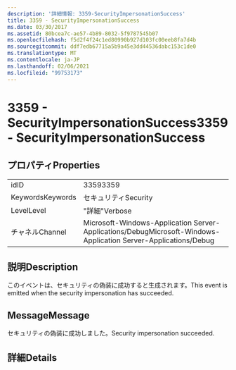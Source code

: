 ```yaml
---
description: '詳細情報: 3359-SecurityImpersonationSuccess'
title: 3359 - SecurityImpersonationSuccess
ms.date: 03/30/2017
ms.assetid: 80bcea7c-ae57-4b89-8032-5f9787545b07
ms.openlocfilehash: f5d2f4f24c1ed80990b927d103fc00eeb8fa7d4b
ms.sourcegitcommit: ddf7edb67715a5b9a45e3dd44536dabc153c1de0
ms.translationtype: MT
ms.contentlocale: ja-JP
ms.lasthandoff: 02/06/2021
ms.locfileid: "99753173"
---
```

# <a name="3359---securityimpersonationsuccess"></a><span data-ttu-id="7cee3-103">3359 - SecurityImpersonationSuccess</span><span class="sxs-lookup"><span data-stu-id="7cee3-103">3359 - SecurityImpersonationSuccess</span></span>

## <a name="properties"></a><span data-ttu-id="7cee3-104">プロパティ</span><span class="sxs-lookup"><span data-stu-id="7cee3-104">Properties</span></span>  
  
|||  
|-|-|  
|<span data-ttu-id="7cee3-105">id</span><span class="sxs-lookup"><span data-stu-id="7cee3-105">ID</span></span>|<span data-ttu-id="7cee3-106">3359</span><span class="sxs-lookup"><span data-stu-id="7cee3-106">3359</span></span>|  
|<span data-ttu-id="7cee3-107">Keywords</span><span class="sxs-lookup"><span data-stu-id="7cee3-107">Keywords</span></span>|<span data-ttu-id="7cee3-108">セキュリティ</span><span class="sxs-lookup"><span data-stu-id="7cee3-108">Security</span></span>|  
|<span data-ttu-id="7cee3-109">Level</span><span class="sxs-lookup"><span data-stu-id="7cee3-109">Level</span></span>|<span data-ttu-id="7cee3-110">"詳細"</span><span class="sxs-lookup"><span data-stu-id="7cee3-110">Verbose</span></span>|  
|<span data-ttu-id="7cee3-111">チャネル</span><span class="sxs-lookup"><span data-stu-id="7cee3-111">Channel</span></span>|<span data-ttu-id="7cee3-112">Microsoft-Windows-Application Server-Applications/Debug</span><span class="sxs-lookup"><span data-stu-id="7cee3-112">Microsoft-Windows-Application Server-Applications/Debug</span></span>|  
  
## <a name="description"></a><span data-ttu-id="7cee3-113">説明</span><span class="sxs-lookup"><span data-stu-id="7cee3-113">Description</span></span>  

 <span data-ttu-id="7cee3-114">このイベントは、セキュリティの偽装に成功すると生成されます。</span><span class="sxs-lookup"><span data-stu-id="7cee3-114">This event is emitted when the security impersonation has succeeded.</span></span>  
  
## <a name="message"></a><span data-ttu-id="7cee3-115">Message</span><span class="sxs-lookup"><span data-stu-id="7cee3-115">Message</span></span>  

 <span data-ttu-id="7cee3-116">セキュリティの偽装に成功しました。</span><span class="sxs-lookup"><span data-stu-id="7cee3-116">Security impersonation succeeded.</span></span>  
  
## <a name="details"></a><span data-ttu-id="7cee3-117">詳細</span><span class="sxs-lookup"><span data-stu-id="7cee3-117">Details</span></span>
